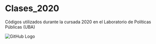 # Clases_2020
Códigos utilizados durante la cursada 2020 en el Laboratorio de Políticas Públicas (UBA)



![GitHub Logo](https://github.com/labpoliticasuba/Clases_2020/blob/master/ETToWA5WAAEopwl.jpg)
